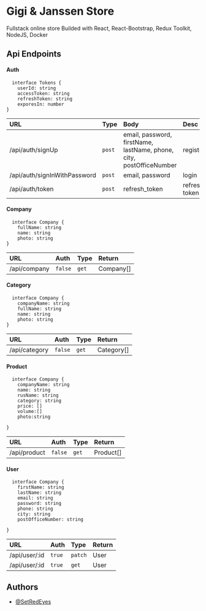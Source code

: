 # Gigi & Janssen Store
Fullstack online store
Builded with React, React-Bootstrap, Redux Toolkit, NodeJS, Docker  


## Api Endpoints

#### Auth

```
  interface Tokens {
	userId: string
	accessToken: string
	refreshToken: string
	exporesIn: number
}
```

| URL                              | Type      | Body                                                                  |Desc               |Return
| :--------                         | :-------  | :-------------------------                                            | :--------------- | :--------------- |
| /api/auth/signUp                  | `post`    | email, password, firstName, lastName, phone, city, postOfficeNumber   |     register      |Tokens
| /api/auth/signInWithPassword     | `post`    | email, password                                                         |     login      |Tokens
| /api/auth/token                   | `post`    | refresh_token                                                         |     refresh token      |Tokens

#### Company

```
  interface Company {
	fullName: string
	name: string
	photo: string
}
```

| URL                   | Auth   | Type                                 |Return                             |
| :--------             | :------- | :-------------------------------- |  :-------------------------------- | 
| /api/company          | `false` | `get` |                                         Company[]                         |


#### Category

```
  interface Company {
	companyName: string
	fullName: string
   	name: string
	photo: string
}
```

| URL                   | Auth   | Type                                 |Return                             |
| :--------             | :------- | :-------------------------------- |  :-------------------------------- | 
| /api/category         | `false` | `get` |                                         Category[]                         |

#### Product

```
  interface Company {
 	companyName: string
  	name: string
	rusName: string
	category: string
	price: []
	volume:[]
	photo:string
	
}
```

| URL                   | Auth   | Type                                 |Return                             |
| :--------             | :------- | :-------------------------------- |  :-------------------------------- | 
| /api/product         | `false` | `get` |                                         Product[]                         |

#### User

```
  interface Company {
 	firstName: string
	lastName: string
	email: string
	password: string
	phone: string
	city: string
	postOfficeNumber: string
	
}
```

| URL                   | Auth   | Type                                 |Return                             |
| :--------             | :------- | :-------------------------------- |  :-------------------------------- | 
| /api/user/:id        | `true` | `patch` |  User  
| /api/user/:id             | `true`| `get` |  User | 

## Authors

- [@SetRedEyes](https://www.github.com/SetRedEyes)




